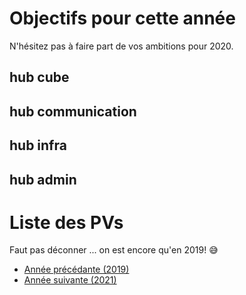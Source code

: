 <!-- TITLE: 2020 -->
<!-- SUBTITLE: Objectifs et réunions de 2020 -->

# Objectifs pour cette année
N'hésitez pas à faire part de vos ambitions pour 2020.

## hub cube

## hub communication

## hub infra

## hub admin

# Liste des PVs

Faut pas déconner ... on est encore qu'en 2019! :sweat_smile:

* [Année précédante (2019)](2019)
* [Année suivante (2021)](2021)
